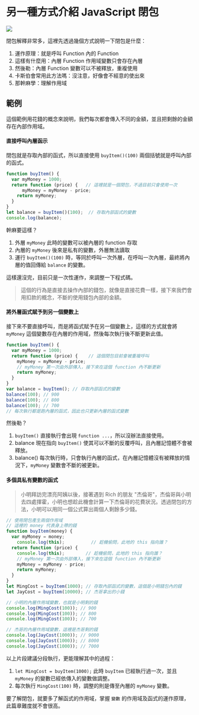 # 另一種方式介紹 JavaScript 閉包

![](https://firebasestorage.googleapis.com/v0/b/casper-de5d5.appspot.com/o/images%2Fblog%2F201712%2F18_ironman_c10-01.jpg?alt=media&token=a508d994-46b9-48dd-bda9-696ec6438e03)

閉包解釋非常多，這裡先透過幾個方式說明一下閉包是什麼：

1. 運作原理：就是呼叫 Function 內的 Function
2. 這樣有什麼用：內層 Function 作用域變數只會存在內層
3. 然後勒：內層 Function 變數可以不被釋放，重複使用
4. 卡斯伯會常用此方法嗎：沒注意，好像會不經意的使出來
5. 那幹麻學：理解作用域

## 範例

這個範例用花錢的概念來說明，我們每次都會傳入不同的金額，並且把剩餘的金額存在內部作用域。

#### 直接呼叫內層函示

閉包就是存取內部的函式，所以直接使用 `buyItem()(100)` 兩個括號就是呼叫內部的函式。

```js
function buyItem() {
  var myMoney = 1000;
  return function (price) {   // 這裡就是一個閉包，不過目前只會使用一次
	  myMoney = myMoney - price;
    return myMoney;
  }
}
let balance = buyItem()(100);  // 存取內部函式的變數
console.log(balance);
```

幹麻要這樣？

1. 外層 `myMoney` 此時的變數可以被內層的 function 存取
2. 內層的 `myMoney` 後來是私有的變數，外層無法讀取
3. 運行 `buyItem()(100)` 時，等同於呼叫一次外層，在呼叫一次內層，最終將內層的值回傳給 `balance` 的變數。

這樣還沒完，目前只是一次性運作，來調整一下程式碼。

> 這個的行為是直接去操作內部的錢包，就像是直接花費一樣，接下來我們會用扣款的概念，不斷的使用錢包內部的金額。

#### 將外層函式賦予到另一個變數上

接下來不要直接呼叫，而是將函式賦予在另一個變數上，這樣的方式就會將 `myMoney` 這個變數存在內層的作用域，然後每次執行後不斷更新此值。

```js
function buyItem() {
  var myMoney = 1000;
  return function (price) {    // 這個閉包目前會被重複呼叫
    myMoney = myMoney - price;
    // myMoney 第一次由外部傳入，接下來在這個 function 內不斷更新
    return myMoney;
  }
}
var balance = buyItem(); // 存取內部函式的變數
balance(100); // 900
balance(100); // 800
balance(100); // 700
// 每次執行都是跑內層的函式，因此也只更新內層的函式變數
```

然後勒？
1. `buyItem()` 直接執行會出現 `function ...`，所以沒辦法直接使用。
2. balance 現在指向 `buyItem()` 使其可以不斷的反覆呼叫，且內層記憶體不會被釋放。
3. balance() 每次執行時，只會執行內層的函式，在內層記憶體沒有被釋放的情況下，`myMoney` 變數會不斷的被更新。

#### 多個具私有變數的函式

> 小明拜訪完漂亮阿姨以後，接著遇到 Rich 的朋友 "杰倫哥"，杰倫哥與小明去四處揮霍，小明也想趁此機會計算一下杰倫哥的花費狀況。透過閉包的方法，小明可以用同一個公式算出兩個人剩餘多少錢。

```js
// 使用閉包產生兩個作用域
// 這裡的 money 代表身上帶的錢
function buyItem(money) {
  var myMoney = money;
	console.log(this);          // 趁機偷問，此地的 this 指向誰？
  return function (price) {
    console.log(this);        // 趁機偷問，此地的 this 指向誰？
    // myMoney 第一次由外部傳入，接下來在這個 function 內不斷更新
    myMoney = myMoney - price;
    return myMoney;
  }
}
let MingCost = buyItem(1000); // 存取內部函式的變數，這個是小明錢包內的錢
let JayCost = buyItem(10000); // 杰哥拿出的小錢

// 小明的內層作用域變數，也就是小明剩的錢
console.log(MingCost(100)); // 900
console.log(MingCost(100)); // 800
console.log(MingCost(100)); // 700

// 杰哥的內層作用域變數，這裡是杰哥剩的錢
console.log(JayCost(1000)); // 9000
console.log(JayCost(1000)); // 8000
console.log(JayCost(1000)); // 7000
```

以上片段建議分段執行，更能理解其中的過程：
1. `let MingCost = buyItem(1000);` 此時 `buyItem` 已經執行過一次，並且 `myMoney` 的變數已經依傳入的變數做調整。
2. 每次執行 `MingCost(100)` 時，調整的則是傳至內層的 `myMoney` 變數。

要了解閉包，就要多了解函式的作用域，掌握 `變數` 的作用域及函式的運作原理，此篇章難度就不會很高。
